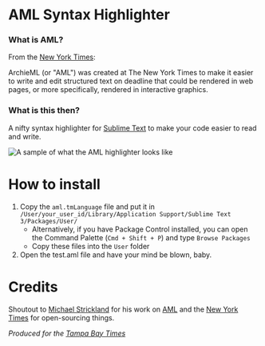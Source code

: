 # AML Syntax Highlighter

### What is AML?

From the [New York Times](http://archieml.org/):

ArchieML (or "AML") was created at The New York Times to make it easier to write and edit structured text on deadline that could be rendered in web pages, or more specifically, rendered in interactive graphics.

### What is this then?

A nifty syntax highlighter for [Sublime Text](http://www.sublimetext.com/) to make your code easier to read and write.

![A sample of what the AML highlighter looks like](http://www.tampabay.com/specials/2015/graphics/standalones/aml_highlighter_sample.jpg "AML highlighter in Sublime's Monokai theme")

# How to install

1. Copy the `aml.tmLanguage` file and put it in `/User/your_user_id/Library/Application Support/Sublime Text 3/Packages/User/`
    + Alternatively, if you have Package Control installed, you can open the Command Palette (`Cmd + Shift + P`) and type `Browse Packages`
    + Copy these files into the `User` folder
2. Open the test.aml file and have your mind be blown, baby.

# Credits

Shoutout to [Michael Strickland](https://github.com/abstrctn) for his work on [AML](http://archieml.org/) and the [New York Times](http://www.nytimes.com) for open-sourcing things.

*Produced for the [Tampa Bay Times](http://www.tampabay.com)*